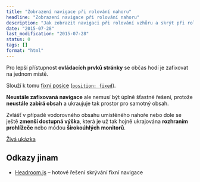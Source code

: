 ```yaml
---
title: "Zobrazení navigace při rolování nahoru"
headline: "Zobrazení navigace při rolování nahoru"
description: "Jak zobrazit navigaci při rolování vzhůru a skrýt při rolování dolů."
date: "2015-07-28"
last_modification: "2015-07-28"
status: 0
tags: []
format: "html"
---
```


<p>Pro lepší přístupnost <b>ovládacích prvků stránky</b> se občas hodí je zafixovat na jednom místě.</p>

<p>Slouží k tomu <a href="/fixed">fixní posice</a> (<a href="/position-fixed"><code>position: fixed</code></a>).</p>

<p><b>Neustále zafixovaná navigace</b> ale nemusí být úplně šťastné řešení, protože <b>neustále zabírá obsah</b> a ukraujuje tak prostor pro samotný obsah.</p>

<p>Zvlášť v případě vodorovného obsahu umístěného nahoře nebo dole se ještě <b>zmenší dostupná výška</b>, která je už tak hojně ukrajována <b>rozhraním prohlížeče</b> nebo módou <b>širokoúhlých monitorů</b>.</p>

<p><a href="https://kod.djpw.cz/hpob">Živá ukázka</a></p>

<h2 id="odkazy">Odkazy jinam</h2>

<ul>
  <li><a href="http://wicky.nillia.ms/headroom.js/">Headroom.js</a> – hotové řešení skrývání fixní navigace</li>
</ul>
